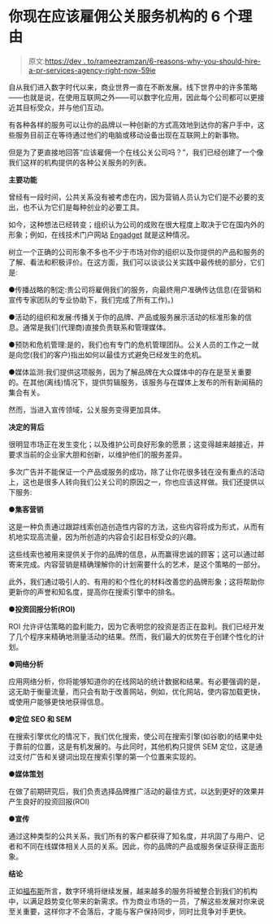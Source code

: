 # 你现在应该雇佣公关服务机构的 6 个理由

> 原文:[https://dev . to/rameezramzan/6-reasons-why-you-should-hire-a-pr-services-agency-right-now-59ie](https://dev.to/rameezramzan/6-reasons-why-you-should-hire-a-pr-services-agency-right-now-59ie)

自从我们进入数字时代以来，商业世界一直在不断发展。线下世界中的许多策略——也就是说，在使用互联网之外——可以数字化应用，因此每个公司都可以更接近其目标受众，并与他们互动。

有各种各样的服务可以让你的品牌以一种创新的方式高效地到达你的客户手中，这些服务目前正在等待通过他们的电脑或移动设备出现在互联网上的新事物。

但是为了更直接地回答“应该雇佣一个在线公关公司吗？”，我们已经创建了一个像我们这样的机构提供的各种公关服务的列表。

**主要功能**

曾经有一段时间，公共关系没有被考虑在内，因为营销人员认为它们是不必要的支出，也不认为它们是每种创业的必要工具。

如今，这种想法已经转变；组织认为公司的成败在很大程度上取决于它在国内外的形象；例如，在线技术门户网站 [Engadget](https://goodnoon.com/contacts/get-featured-in-engadget) 就是这种情况。

树立一个正确的公司形象不多也不少于市场对你的组织以及你提供的产品和服务的了解、看法和积极评价。在这方面，我们可以谈谈公关实践中最传统的部分，它们是:

●传播战略的制定:贵公司将雇佣我们的服务，向最终用户准确传达信息(在营销和宣传专家团队的专业协助下，我们完成了所有工作)。)

●活动的组织和发展:传播关于你的品牌、产品或服务展示活动的标准形象的信息。通常是我们(代理商)直接负责联系和管理媒体。

●预防和危机管理:是的，我们也有专门的危机管理团队。公关人员的工作之一就是向您(我们的客户)指出如何以最佳方式避免已经发生的危机。

●媒体监测:我们提供这项服务，因为了解品牌在大众媒体中的存在是至关重要的。在其他(离线)情况下，提供剪辑服务，该服务与在媒体上发布的所有新闻稿的集合有关。

然而，当进入宣传领域，公关服务变得更加具体。

**决定的背后**

很明显市场正在发生变化；以及维护公司良好形象的愿景；这变得越来越接近，并要求当前的企业家大胆和创新，以维护他们的服务差异。

多次广告并不能保证一个产品或服务的成功，除了让你花很多钱在没有重点的活动上，这也是很多人转向我们公关公司的原因之一，你也应该这样做。我们还提供以下服务:

**●集客营销**

这是一种负责通过跟踪线索创造创造性内容的方法，这些内容将成为形式，从而有机地实现高流量，因为所创造的内容会引起目标受众的兴趣。

这些线索也被用来提供关于你的品牌的信息，从而赢得忠诚的顾客；这可以通过邮寄来完成。内容营销是精确理解你的计划需要什么的艺术，是这个策略的一部分。

此外，我们通过吸引人的、有用的和个性化的材料改善您的品牌形象；这将帮助你更新你的声誉和知名度，提高你在搜索引擎中的排名。

**●投资回报分析(ROI)**

ROI 允许评估策略的盈利能力，因为它表明您的投资是否正在盈利。我们已经开发了几个程序来精确地测量活动的结果。然而，我们最大的优势在于创建个性化的计划。

**●网络分析**

应用网络分析，你将能够知道你的在线网站的统计数据和结果。有必要强调的是，这无助于衡量流量，而只会有助于改善网站，例如，优化网站，使内容加载更快，或使用户能够更快地获得信息。

**●定位 SEO 和 SEM**

在搜索引擎优化的情况下，我们优化搜索，使公司在搜索引擎(如谷歌)的结果中处于靠前的位置，这是有机发展的。与此同时，其他机构只提供 SEM 定位，这是通过支付广告和关键词出现在搜索引擎的第一个位置来实现的。

**●媒体策划**

在做了前期研究后，我们负责选择品牌推广活动的最佳方式，以达到更好的效果并产生良好的投资回报(ROI)

**●宣传**

通过这种类型的公共关系，我们所有的客户都获得了知名度，并巩固了与用户、记者和不同在线媒体相关人员的关系。因此，你的品牌的产品或服务保证获得正面形象。

**结论**

正如[福布斯](https://www.forbes.com/sites/henrydevries/2018/12/27/ten-digital-marketing-predictions-for-2019/)所言，数字环境将继续发展，越来越多的服务将被整合到我们的机构中，以满足趋势变化带来的新需求。作为商业市场的一员，了解这些发展对你来说至关重要，这样你才不会落后，才能与客户保持同步，同时比竞争对手更快。